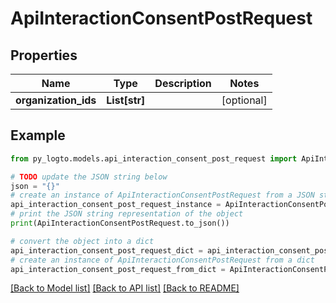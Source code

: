 # ApiInteractionConsentPostRequest


## Properties

Name | Type | Description | Notes
------------ | ------------- | ------------- | -------------
**organization_ids** | **List[str]** |  | [optional] 

## Example

```python
from py_logto.models.api_interaction_consent_post_request import ApiInteractionConsentPostRequest

# TODO update the JSON string below
json = "{}"
# create an instance of ApiInteractionConsentPostRequest from a JSON string
api_interaction_consent_post_request_instance = ApiInteractionConsentPostRequest.from_json(json)
# print the JSON string representation of the object
print(ApiInteractionConsentPostRequest.to_json())

# convert the object into a dict
api_interaction_consent_post_request_dict = api_interaction_consent_post_request_instance.to_dict()
# create an instance of ApiInteractionConsentPostRequest from a dict
api_interaction_consent_post_request_from_dict = ApiInteractionConsentPostRequest.from_dict(api_interaction_consent_post_request_dict)
```
[[Back to Model list]](../README.md#documentation-for-models) [[Back to API list]](../README.md#documentation-for-api-endpoints) [[Back to README]](../README.md)


